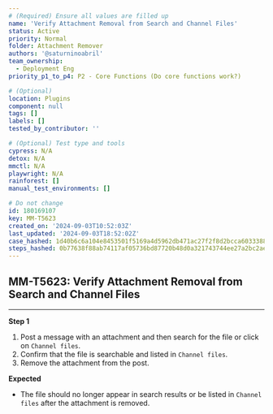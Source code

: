 ```yaml
---
# (Required) Ensure all values are filled up
name: 'Verify Attachment Removal from Search and Channel Files'
status: Active
priority: Normal
folder: Attachment Remover
authors: '@saturninoabril'
team_ownership:
  - Deployment Eng
priority_p1_to_p4: P2 - Core Functions (Do core functions work?)

# (Optional)
location: Plugins
component: null
tags: []
labels: []
tested_by_contributor: ''

# (Optional) Test type and tools
cypress: N/A
detox: N/A
mmctl: N/A
playwright: N/A
rainforest: []
manual_test_environments: []

# Do not change
id: 180169107
key: MM-T5623
created_on: '2024-09-03T10:52:03Z'
last_updated: '2024-09-03T18:52:02Z'
case_hashed: 1d40b6c6a104e8453501f5169a4d5962db471ac27f2f8d2bcca603338819fbedf36abf11cf4ee5f2903c73ef867238e9
steps_hashed: 0b77638f88ab74117af05736bd87720b48d0a321743744ee27a2bc2aef424b8eaff856dc7d1d629ec870019d53cd0f25
---
```


<!-- (Auto-generated) Based on frontmatter's "key" and "name" -->

## MM-T5623: Verify Attachment Removal from Search and Channel Files

---

**Step 1**

1. Post a message with an attachment and then search for the file or click on `Channel files`.
2. Confirm that the file is searchable and listed in `Channel files`.
3. Remove the attachment from the post.

**Expected**

- The file should no longer appear in search results or be listed in `Channel files` after the attachment is removed.
